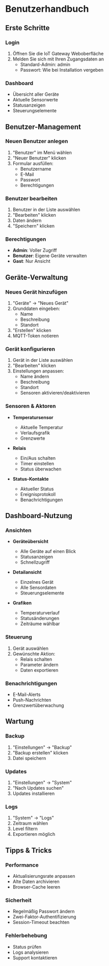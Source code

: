 # Benutzerhandbuch

## Erste Schritte

### Login
1. Öffnen Sie die IoT Gateway Weboberfläche
2. Melden Sie sich mit Ihren Zugangsdaten an
   - Standard-Admin: admin
   - Passwort: Wie bei Installation vergeben

### Dashboard
- Übersicht aller Geräte
- Aktuelle Sensorwerte
- Statusanzeigen
- Steuerungselemente

## Benutzer-Management

### Neuen Benutzer anlegen
1. "Benutzer" im Menü wählen
2. "Neuer Benutzer" klicken
3. Formular ausfüllen:
   - Benutzername
   - E-Mail
   - Passwort
   - Berechtigungen

### Benutzer bearbeiten
1. Benutzer in der Liste auswählen
2. "Bearbeiten" klicken
3. Daten ändern
4. "Speichern" klicken

### Berechtigungen
- **Admin**: Voller Zugriff
- **Benutzer**: Eigene Geräte verwalten
- **Gast**: Nur Ansicht

## Geräte-Verwaltung

### Neues Gerät hinzufügen
1. "Geräte" → "Neues Gerät"
2. Grunddaten eingeben:
   - Name
   - Beschreibung
   - Standort
3. "Erstellen" klicken
4. MQTT-Token notieren

### Gerät konfigurieren
1. Gerät in der Liste auswählen
2. "Bearbeiten" klicken
3. Einstellungen anpassen:
   - Name ändern
   - Beschreibung
   - Standort
   - Sensoren aktivieren/deaktivieren

### Sensoren & Aktoren
- **Temperatursensor**
  - Aktuelle Temperatur
  - Verlaufsgrafik
  - Grenzwerte

- **Relais**
  - Ein/Aus schalten
  - Timer einstellen
  - Status überwachen

- **Status-Kontakte**
  - Aktueller Status
  - Ereignisprotokoll
  - Benachrichtigungen

## Dashboard-Nutzung

### Ansichten
- **Geräteübersicht**
  - Alle Geräte auf einen Blick
  - Statusanzeigen
  - Schnellzugriff

- **Detailansicht**
  - Einzelnes Gerät
  - Alle Sensordaten
  - Steuerungselemente

- **Grafiken**
  - Temperaturverlauf
  - Statusänderungen
  - Zeiträume wählbar

### Steuerung
1. Gerät auswählen
2. Gewünschte Aktion:
   - Relais schalten
   - Parameter ändern
   - Daten exportieren

### Benachrichtigungen
- E-Mail-Alerts
- Push-Nachrichten
- Grenzwertüberwachung

## Wartung

### Backup
1. "Einstellungen" → "Backup"
2. "Backup erstellen" klicken
3. Datei speichern

### Updates
1. "Einstellungen" → "System"
2. "Nach Updates suchen"
3. Updates installieren

### Logs
1. "System" → "Logs"
2. Zeitraum wählen
3. Level filtern
4. Exportieren möglich

## Tipps & Tricks

### Performance
- Aktualisierungsrate anpassen
- Alte Daten archivieren
- Browser-Cache leeren

### Sicherheit
- Regelmäßig Passwort ändern
- Zwei-Faktor-Authentifizierung
- Session-Timeout beachten

### Fehlerbehebung
- Status prüfen
- Logs analysieren
- Support kontaktieren
